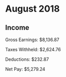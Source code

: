 # August 2018

## Income

Gross Earnings: $8,136.87

Taxes Withheld: $2,624.76

Deductions: $232.87

Net Pay: $5,279.24
